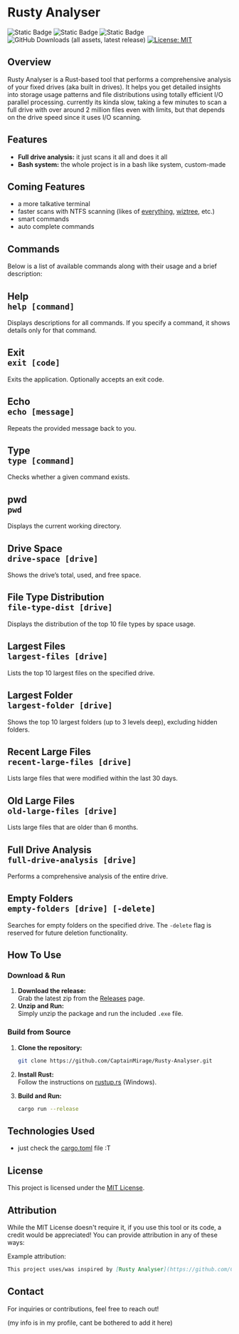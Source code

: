 # Rusty Analyser

![Static Badge](https://img.shields.io/badge/Version-Alpha-%23e81919?style=flat&color=%23e81919)
![Static Badge](https://img.shields.io/badge/Development_Stage-InDev-%234be819?style=flat)
![Static Badge](https://img.shields.io/badge/Latest_Update-¯%5C__%28ツ%29__/¯-%2318a5a3?)
![GitHub Downloads (all assets, latest release)](https://img.shields.io/github/downloads-pre/CaptainMirage/Rusty-Analyser/latest/total?style=flat&label=Total%20Downloads&color=%2322c2a0)
[![License: MIT](https://img.shields.io/badge/License-MIT-blue.svg)](https://opensource.org/licenses/MIT)

## Overview

Rusty Analyser is a Rust-based tool that performs a comprehensive analysis of your fixed drives (aka built in drives).
It helps you get detailed insights into storage usage patterns and file distributions using totally efficient I/O parallel processing.
currently its kinda slow, taking a few minutes to scan a full drive with over around 2 million files even with limits,
but that depends on the drive speed since it uses I/O scanning.

## Features
- **Full drive analysis:** it just scans it all and does it all
- **Bash system:** the whole project is in a bash like system, custom-made

## Coming Features
- a more talkative terminal
- faster scans with NTFS scanning 
(likes of [everything](https://www.voidtools.com/), [wiztree](https://diskanalyzer.com/), etc.)
- smart commands
- auto complete commands

## Commands

Below is a list of available commands along with their usage and a brief description:

**Help**  
`help [command]`
-------------  
Displays descriptions for all commands. If you specify a command, it shows details only for that command.

**Exit**  
`exit [code]`
-------------  
Exits the application. Optionally accepts an exit code.

**Echo**  
`echo [message]`
-------------  
Repeats the provided message back to you.

**Type**  
`type [command]`
-------------  
Checks whether a given command exists.

**pwd**  
`pwd`
-------------  
Displays the current working directory.

**Drive Space**  
`drive-space [drive]`
-------------  
Shows the drive’s total, used, and free space.

**File Type Distribution**  
`file-type-dist [drive]`
-------------  
Displays the distribution of the top 10 file types by space usage.

**Largest Files**  
`largest-files [drive]`
-------------  
Lists the top 10 largest files on the specified drive.

**Largest Folder**  
`largest-folder [drive]`
-------------  
Shows the top 10 largest folders (up to 3 levels deep), excluding hidden folders.

**Recent Large Files**  
`recent-large-files [drive]`
-------------  
Lists large files that were modified within the last 30 days.

**Old Large Files**  
`old-large-files [drive]`
-------------  
Lists large files that are older than 6 months.

**Full Drive Analysis**  
`full-drive-analysis [drive]`
-------------  
Performs a comprehensive analysis of the entire drive.

**Empty Folders**  
`empty-folders [drive] [-delete]`
-------------  
Searches for empty folders on the specified drive. The `-delete` flag is reserved for future deletion functionality.

## How To Use

### Download & Run

1. **Download the release:**  
   Grab the latest zip from the [Releases](https://github.com/CaptainMirage/Rusty-Analyser/releases) page.
2. **Unzip and Run:**  
   Simply unzip the package and run the included `.exe` file.

### Build from Source

1. **Clone the repository:**

   ```bash
   git clone https://github.com/CaptainMirage/Rusty-Analyser.git
   ```
2. **Install Rust:**  
   Follow the instructions on [rustup.rs](https://rustup.rs/) (Windows).
3. **Build and Run:**

   ```bash
   cargo run --release
   ```

## Technologies Used

- just check the [cargo.toml](https://github.com/CaptainMirage/Rusty-Analyser/blob/master/Cargo.toml) file :T

## License

This project is licensed under the [MIT License](LICENSE).

## Attribution
While the MIT License doesn't require it, if you use this tool or its code, a credit would be appreciated! You can provide attribution in any of these ways:

Example attribution:
```markdown
This project uses/was inspired by [Rusty Analyser](https://github.com/CaptainMirage/Rusty-Analyser) by Captain Mirage.
```

## Contact
For inquiries or contributions, feel free to reach out!

(my info is in my profile, cant be bothered to add it here)